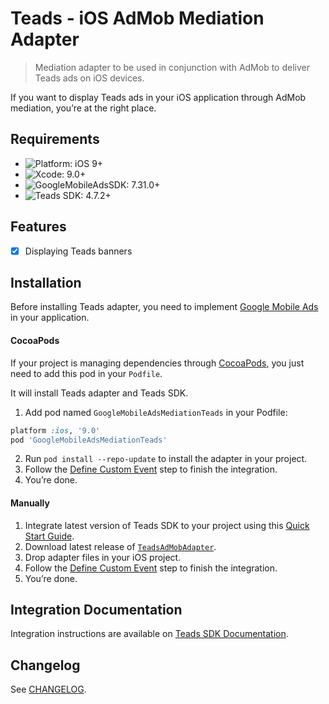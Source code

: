 # Teads - iOS AdMob Mediation Adapter
> Mediation adapter to be used in conjunction with AdMob to deliver Teads ads on iOS devices.

If you want to display Teads ads in your iOS application through AdMob mediation, you’re at the right place.

## Requirements

- ![Platform: iOS 9+](https://img.shields.io/badge/Platform-iOS%209%2B-blue.svg?style=flat)
- ![Xcode: 9.0+](https://img.shields.io/badge/Xcode-9.0+-blue.svg?style=flat)
- ![GoogleMobileAdsSDK: 7.31.0+](https://img.shields.io/badge/GoogleMobileAdsSDK-7.31.0+-blue.svg?style=flat)
- ![Teads SDK: 4.7.2+](https://img.shields.io/badge/Teads%20SDK-4.7.2+-blue.svg?style=flat)

## Features

- [x] Displaying Teads banners

## Installation

Before installing Teads adapter, you need to implement [Google Mobile Ads](https://developers.google.com/admob/ios/quick-start) in your application.

#### CocoaPods

If your project is managing dependencies through [CocoaPods](https://cocoapods.org/), you just need to add this pod in your `Podfile`.

It will install Teads adapter and Teads SDK.

1. Add pod named `GoogleMobileAdsMediationTeads` in your Podfile:

```ruby
platform :ios, '9.0'
pod 'GoogleMobileAdsMediationTeads'
```

2. Run `pod install --repo-update` to install the adapter in your project.
3. Follow the [Define Custom Event](https://support.teads.tv/support/solutions/articles/36000166678-admob-google-ad-manager#defining_a_custom_event) step to finish the integration.
4. You’re done.

#### Manually

1. Integrate latest version of Teads SDK to your project using this [Quick Start Guide](http://mobile.teads.tv/sdk/documentation/v4/ios/get-started).
2. Download latest release of [`TeadsAdMobAdapter`](https://github.com/teads/TeadsSDK-iOS/releases).
3. Drop adapter files in your iOS project.
4. Follow the [Define Custom Event](https://support.teads.tv/support/solutions/articles/36000166678-admob-google-ad-manager#defining_a_custom_event) step to finish the integration.
5. You’re done.

## Integration Documentation

Integration instructions are available on [Teads SDK Documentation](https://support.teads.tv/support/solutions/articles/36000166678-admob-google-ad-manager).

## Changelog

See [CHANGELOG](CHANGELOG.md). 
